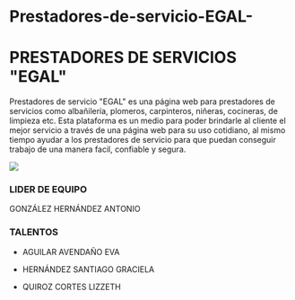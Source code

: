 # Prestadores-de-servicio-EGAL-



# PRESTADORES DE SERVICIOS "EGAL"



Prestadores de servicio "EGAL" es una página web para prestadores de servicios como albañilería, plomeros, carpinteros, niñeras, cocineras, de limpieza etc. Esta plataforma es un medio para poder brindarle al cliente el mejor servicio a través de una página web para su uso cotidiano, al mismo tiempo ayudar a los prestadores de servicio para que puedan conseguir trabajo de una manera facil, confiable y segura.


![](https://github.com/SistemasTecTlaxiaco/Fundamentos-Ing-software/blob/main/images(prestadores%20de%20servicio).jpg)
### LIDER DE EQUIPO
GONZÁLEZ HERNÁNDEZ ANTONIO 

 ### TALENTOS
* AGUILAR AVENDAÑO EVA

* HERNÁNDEZ SANTIAGO GRACIELA

* QUIROZ CORTES LIZZETH 

